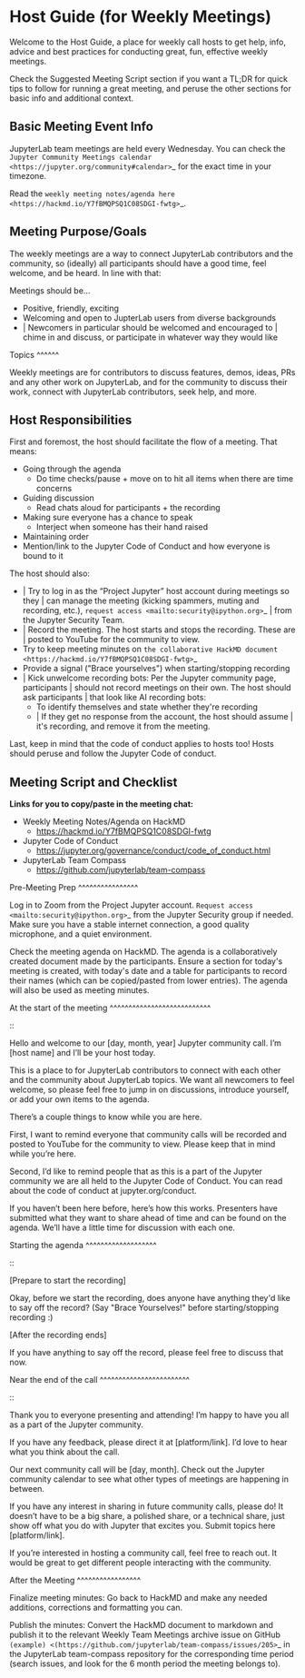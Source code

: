 Host Guide (for Weekly Meetings)
================================

Welcome to the Host Guide, a place for weekly call hosts to get help,
info, advice and best practices for conducting great, fun, effective
weekly meetings.

Check the Suggested Meeting Script section if you want a TL;DR for quick
tips to follow for running a great meeting, and peruse the other sections
for basic info and additional context.

Basic Meeting Event Info
------------------------

JupyterLab team meetings are held every Wednesday. You can check the `Jupyter Community Meetings calendar <https://jupyter.org/community#calendar>`_ for the exact time in your timezone.

Read the `weekly meeting notes/agenda here <https://hackmd.io/Y7fBMQPSQ1C08SDGI-fwtg>`_.

Meeting Purpose/Goals
---------------------

The weekly meetings are a way to connect JupyterLab contributors and the
community, so (ideally) all participants should have a good time, feel welcome,
and be heard. In line with that:

Meetings should be...

- Positive, friendly, exciting
- Welcoming and open to JupterLab users from diverse backgrounds
- | Newcomers in particular should be welcomed and encouraged to
  | chime in and discuss, or participate in whatever way they would like

Topics
^^^^^^

Weekly meetings are for contributors to discuss features, demos, ideas, PRs and
any other work on JupyterLab, and for the community to discuss their work, connect
with JupyterLab contributors, seek help, and more.

Host Responsibilities
---------------------

First and foremost, the host should facilitate the flow of a meeting. That means:

- Going through the agenda
   - Do time checks/pause + move on to hit all items when there are time concerns
- Guiding discussion
   - Read chats aloud for participants + the recording
- Making sure everyone has a chance to speak
   - Interject when someone has their hand raised
- Maintaining order
- Mention/link to the Jupyter Code of Conduct and how everyone is bound to it

The host should also:

- | Try to log in as the “Project Jupyter” host account during meetings so they
  | can manage the meeting (kicking spammers, muting and recording, etc.), `request access <mailto:security@ipython.org>`_
  | from the Jupyter Security Team.
- | Record the meeting. The host starts and stops the recording. These are
  | posted to YouTube for the community to view.
- Try to keep meeting minutes on `the collaborative HackMD document <https://hackmd.io/Y7fBMQPSQ1C08SDGI-fwtg>`_
- Provide a signal ("Brace yourselves") when starting/stopping recording
- | Kick unwelcome recording bots: Per the Jupyter community page, participants
  | should not record meetings on their own. The host should ask participants
  | that look like AI recording bots:
  - To identify themselves and state whether they're recording
  - | If they get no response from the account, the host should assume
    | it's recording, and remove it from the meeting.

Last, keep in mind that the code of conduct applies to hosts too! Hosts should
peruse and follow the Jupyter Code of conduct.

Meeting Script and Checklist
----------------------------

**Links for you to copy/paste in the meeting chat:**

- Weekly Meeting Notes/Agenda on HackMD
  - https://hackmd.io/Y7fBMQPSQ1C08SDGI-fwtg
- Jupyter Code of Conduct
  - https://jupyter.org/governance/conduct/code_of_conduct.html
- JupyterLab Team Compass
  - https://github.com/jupyterlab/team-compass

Pre-Meeting Prep
^^^^^^^^^^^^^^^^

Log in to Zoom from the Project Jupyter account. `Request access <mailto:security@ipython.org>`_
from the Jupyter Security group if needed. Make sure you have a stable internet
connection, a good quality microphone, and a quiet environment.

Check the meeting agenda on HackMD. The agenda is a collaboratively created
document made by the participants. Ensure a section for today's meeting is
created, with today's date and a table for participants to record their names
(which can be copied/pasted from lower entries). The agenda will also be used
as meeting minutes.

At the start of the meeting
^^^^^^^^^^^^^^^^^^^^^^^^^^^

:: 

  Hello and welcome to our [day, month, year] Jupyter community call. I’m
  [host name] and I’ll be your host today.

  This is a place to for JupyterLab contributors to connect with each other
  and the community about JupyterLab topics. We want all newcomers to feel
  welcome, so please feel free to jump in on discussions, introduce yourself,
  or add your own items to the agenda.

  There’s a couple things to know while you are here.

  First, I want to remind everyone that community calls will be recorded and
  posted to YouTube for the community to view. Please keep that in mind while
  you’re here.

  Second, I’d like to remind people that as this is a part of the Jupyter
  community we are all held to the Jupyter Code of Conduct. You can read about 
  the code of conduct at jupyter.org/conduct.

  If you haven’t been here before, here’s how this works. Presenters have
  submitted what they want to share ahead of time and can be found on the
  agenda. We’ll have a little time for discussion with each one.

Starting the agenda
^^^^^^^^^^^^^^^^^^^

:: 

  [Prepare to start the recording]

  Okay, before we start the recording, does anyone have anything they'd like
  to say off the record? (Say "Brace Yourselves!" before starting/stopping
  recording :)

  [After the recording ends]

  If you have anything to say off the record, please feel free to discuss
  that now.

Near the end of the call
^^^^^^^^^^^^^^^^^^^^^^^^

:: 

  Thank you to everyone presenting and attending! I’m happy to have you all as a part
  of the Jupyter community.

  If you have any feedback, please direct it at [platform/link]. I’d love to hear what
  you think about the call.

  Our next community call will be [day, month]. Check out the Jupyter community calendar
  to see what other types of meetings 
  are happening in between.

  If you have any interest in sharing in future community calls, please do! It doesn’t
  have to be a big share, a polished share, or a technical share, just show off what
  you do with Jupyter that excites you. Submit topics here [platform/link].

  If you’re interested in hosting a community call, feel free to reach out. It would be
  great to get different people interacting with the community.

After the Meeting
^^^^^^^^^^^^^^^^^

Finalize meeting minutes: Go back to HackMD and make any needed additions,
corrections and formatting you can.

Publish the minutes: Convert the HackMD document to markdown and publish
it to the relevant Weekly Team Meetings archive issue on GitHub `(example) <(https://github.com/jupyterlab/team-compass/issues/205>`_
in the JupyterLab team-compass repository for the corresponding time period
(search issues, and look for the 6 month period the meeting belongs to).
